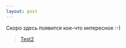 ```yaml
---
layout: post
---
```


<!--
***

Человеку надо мало:  
чтоб искал  
и находил.  
Чтоб имелись для начала  
Друг ---  
&emsp;&emsp;&emsp;&emsp; один  
и враг ---  
&emsp;&emsp;&emsp;&emsp;&emsp; один...  
Человеку надо мало:  
чтоб тропинка вдаль вела.  
Чтоб жила на свете  
мама.  
Сколько нужно ей ---  
&emsp;&emsp;&emsp;&emsp;&emsp;&emsp;&emsp;&emsp;&emsp;&emsp; жила..  

Человеку надо мало:  
после грома ---  
&emsp;&emsp;&emsp;&emsp;&emsp;&emsp;&emsp; тишину.  
Голубой клочок тумана.  
Жизнь ---  
&emsp;&emsp;&emsp;&emsp; одну.  
И смерть ---  
&emsp;&emsp;&emsp;&emsp;&emsp; одну.  
Утром свежую газету ---  
с Человечеством родство.  
И всего одну планету:  
Землю!  
Только и всего.  
И ---  
&emsp;&emsp; межзвездную дорогу  
да мечту о скоростях.  
Это, в сущности,---  
&emsp;&emsp;&emsp;&emsp;&emsp;&emsp;&emsp;&emsp; немного.  
Это, в общем-то,--- пустяк.  
Невеликая награда.  
Невысокий пьедестал.  
Человеку  
&emsp;&emsp;&emsp;&emsp;&emsp; мало  
&emsp;&emsp;&emsp;&emsp;&emsp;&emsp;&emsp;&emsp; надо.  
Лишь бы дома кто-то  
ждал.

*Роберт Рождественский*

***


# Человечник #

Мы с Катей поженились. 



Мы очень хотели, чтобы у наших друзей остались счастливые воспоминания об этом моменте. 



Для этого мы придумали Человечник. Мы приехали на остров недалеко от Калязина и провели на нём день и ночь.  

-->

<!--
<a data-flickr-embed="true"  href="https://www.flickr.com/gp/dmitry_kolesnikov/h1scPv" title="Untitled"><img src="https://live.staticflickr.com/65535/48732735491_37bb911ab4_z.jpg" width="424" height="640" alt="Untitled"></a><script async src="//embedr.flickr.com/assets/client-code.js" charset="utf-8"></script>
-->

Скоро здесь появится кое-что интересное :-)
<!--
<a data-flickr-embed="true"  href="https://www.flickr.com/gp/dmitry_kolesnikov/7n453Q" title="Untitled"><img src="https://live.staticflickr.com/65535/48733587537_de4f1928af_z.jpg" width="424" height="640" alt="Untitled"></a><script async src="//embedr.flickr.com/assets/client-code.js" charset="utf-8"></script>
-->


<blockquote class="imgur-embed-pub" lang="en" data-id="a/uEoaJTj" data-context="false"><a href="//imgur.com/a/uEoaJTj">Test2</a></blockquote><script async src="//s.imgur.com/min/embed.js" charset="utf-8"></script>
